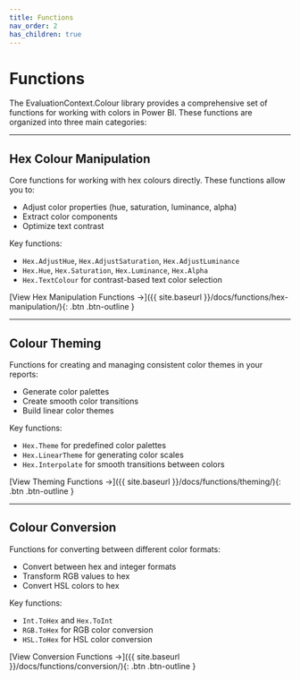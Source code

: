 ```yaml
---
title: Functions
nav_order: 2
has_children: true
---
```


# Functions

The EvaluationContext.Colour library provides a comprehensive set of functions for working with colors in Power BI. These functions are organized into three main categories:

---

## Hex Colour Manipulation

Core functions for working with hex colours directly. These functions allow you to:

- Adjust color properties (hue, saturation, luminance, alpha)
- Extract color components
- Optimize text contrast

Key functions:
- `Hex.AdjustHue`, `Hex.AdjustSaturation`, `Hex.AdjustLuminance`
- `Hex.Hue`, `Hex.Saturation`, `Hex.Luminance`, `Hex.Alpha`
- `Hex.TextColour` for contrast-based text color selection

[View Hex Manipulation Functions →]({{ site.baseurl }}/docs/functions/hex-manipulation/){: .btn .btn-outline }

---

## Colour Theming

Functions for creating and managing consistent color themes in your reports:

- Generate color palettes
- Create smooth color transitions
- Build linear color themes

Key functions:
- `Hex.Theme` for predefined color palettes
- `Hex.LinearTheme` for generating color scales
- `Hex.Interpolate` for smooth transitions between colors

[View Theming Functions →]({{ site.baseurl }}/docs/functions/theming/){: .btn .btn-outline }

---

## Colour Conversion

Functions for converting between different color formats:

- Convert between hex and integer formats
- Transform RGB values to hex
- Convert HSL colors to hex

Key functions:
- `Int.ToHex` and `Hex.ToInt`
- `RGB.ToHex` for RGB color conversion
- `HSL.ToHex` for HSL color conversion

[View Conversion Functions →]({{ site.baseurl }}/docs/functions/conversion/){: .btn .btn-outline }